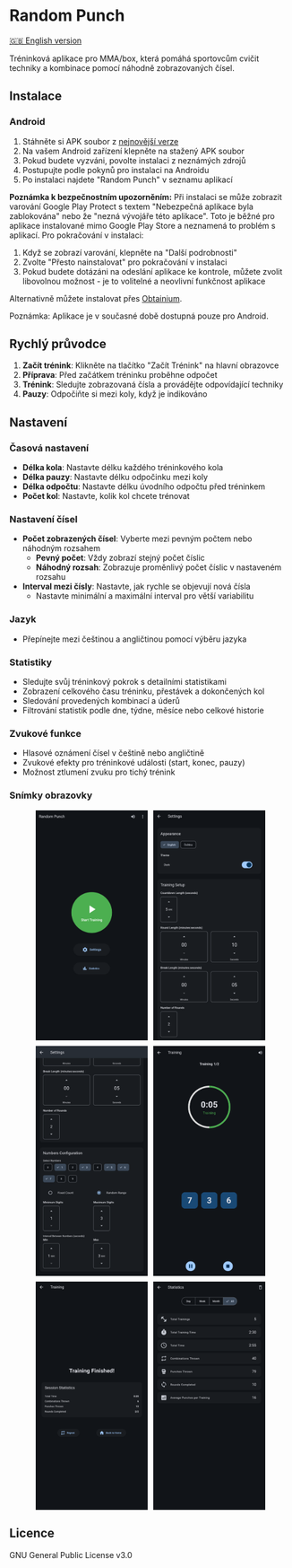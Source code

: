 # Random Punch

[🇬🇧 English version](README.md)

Tréninková aplikace pro MMA/box, která pomáhá sportovcům cvičit techniky a kombinace pomocí náhodně zobrazovaných čísel.

## Instalace

### Android
1. Stáhněte si APK soubor z [nejnovější verze](https://github.com/sodomak/random-punch/releases/latest)
2. Na vašem Android zařízení klepněte na stažený APK soubor
3. Pokud budete vyzváni, povolte instalaci z neznámých zdrojů
4. Postupujte podle pokynů pro instalaci na Androidu
5. Po instalaci najdete "Random Punch" v seznamu aplikací

**Poznámka k bezpečnostním upozorněním:** Při instalaci se může zobrazit varování Google Play Protect s textem "Nebezpečná aplikace byla zablokována" nebo že "nezná vývojáře této aplikace". Toto je běžné pro aplikace instalované mimo Google Play Store a neznamená to problém s aplikací. Pro pokračování v instalaci:
1. Když se zobrazí varování, klepněte na "Další podrobnosti"
2. Zvolte "Přesto nainstalovat" pro pokračování v instalaci
3. Pokud budete dotázáni na odeslání aplikace ke kontrole, můžete zvolit libovolnou možnost - je to volitelné a neovlivní funkčnost aplikace

Alternativně můžete instalovat přes [Obtainium](https://github.com/ImranR98/Obtainium).

Poznámka: Aplikace je v současné době dostupná pouze pro Android.

## Rychlý průvodce

1. **Začít trénink**: Klikněte na tlačítko "Začít Trénink" na hlavní obrazovce
2. **Příprava**: Před začátkem tréninku proběhne odpočet
3. **Trénink**: Sledujte zobrazovaná čísla a provádějte odpovídající techniky
4. **Pauzy**: Odpočiňte si mezi koly, když je indikováno

## Nastavení

### Časová nastavení
- **Délka kola**: Nastavte délku každého tréninkového kola
- **Délka pauzy**: Nastavte délku odpočinku mezi koly
- **Délka odpočtu**: Nastavte délku úvodního odpočtu před tréninkem
- **Počet kol**: Nastavte, kolik kol chcete trénovat

### Nastavení čísel
- **Počet zobrazených čísel**: Vyberte mezi pevným počtem nebo náhodným rozsahem
  - **Pevný počet**: Vždy zobrazí stejný počet číslic
  - **Náhodný rozsah**: Zobrazuje proměnlivý počet číslic v nastaveném rozsahu
- **Interval mezi čísly**: Nastavte, jak rychle se objevují nová čísla
  - Nastavte minimální a maximální interval pro větší variabilitu

### Jazyk
- Přepínejte mezi češtinou a angličtinou pomocí výběru jazyka

### Statistiky
- Sledujte svůj tréninkový pokrok s detailními statistikami
- Zobrazení celkového času tréninku, přestávek a dokončených kol
- Sledování provedených kombinací a úderů
- Filtrování statistik podle dne, týdne, měsíce nebo celkové historie

### Zvukové funkce
- Hlasové oznámení čísel v češtině nebo angličtině
- Zvukové efekty pro tréninkové události (start, konec, pauzy)
- Možnost ztlumení zvuku pro tichý trénink

### Snímky obrazovky

<div style="display: flex; flex-wrap: wrap; gap: 10px; justify-content: center;">
    <img src="screenshots/1.main.png" width="200" alt="Hlavní obrazovka">
    <img src="screenshots/2.settings.png" width="200" alt="Nastavení - Čas">
    <img src="screenshots/3.settings.png" width="200" alt="Nastavení - Čísla">
    <img src="screenshots/4.training.png" width="200" alt="Tréninková obrazovka">
    <img src="screenshots/5.finished_training.png" width="200" alt="Shrnutí tréninku">
    <img src="screenshots/6.stats.png" width="200" alt="Obrazovka statistik">
</div>

## Licence
GNU General Public License v3.0 